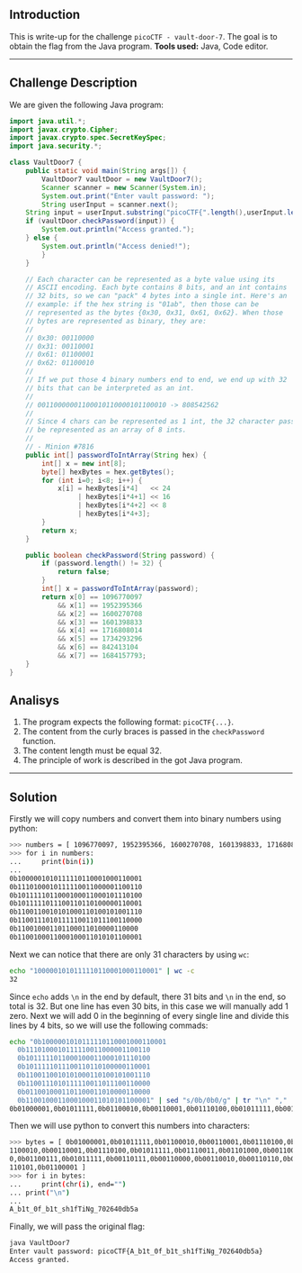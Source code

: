 ## Introduction

This is write-up for the challenge `picoCTF - vault-door-7`.
The goal is to obtain the flag from the Java program.
**Tools used:** Java, Code editor.

---

## Challenge Description

We are given the following Java program:
``` Java
import java.util.*;
import javax.crypto.Cipher;
import javax.crypto.spec.SecretKeySpec;
import java.security.*;

class VaultDoor7 {
    public static void main(String args[]) {
        VaultDoor7 vaultDoor = new VaultDoor7();
        Scanner scanner = new Scanner(System.in);
        System.out.print("Enter vault password: ");
        String userInput = scanner.next();
	String input = userInput.substring("picoCTF{".length(),userInput.length()-1);
	if (vaultDoor.checkPassword(input)) {
	    System.out.println("Access granted.");
	} else {
	    System.out.println("Access denied!");
        }
    }

    // Each character can be represented as a byte value using its
    // ASCII encoding. Each byte contains 8 bits, and an int contains
    // 32 bits, so we can "pack" 4 bytes into a single int. Here's an
    // example: if the hex string is "01ab", then those can be
    // represented as the bytes {0x30, 0x31, 0x61, 0x62}. When those
    // bytes are represented as binary, they are:
    //
    // 0x30: 00110000
    // 0x31: 00110001
    // 0x61: 01100001
    // 0x62: 01100010
    //
    // If we put those 4 binary numbers end to end, we end up with 32
    // bits that can be interpreted as an int.
    //
    // 00110000001100010110000101100010 -> 808542562
    //
    // Since 4 chars can be represented as 1 int, the 32 character password can
    // be represented as an array of 8 ints.
    //
    // - Minion #7816
    public int[] passwordToIntArray(String hex) {
        int[] x = new int[8];
        byte[] hexBytes = hex.getBytes();
        for (int i=0; i<8; i++) {
            x[i] = hexBytes[i*4]   << 24
                 | hexBytes[i*4+1] << 16
                 | hexBytes[i*4+2] << 8
                 | hexBytes[i*4+3];
        }
        return x;
    }

    public boolean checkPassword(String password) {
        if (password.length() != 32) {
            return false;
        }
        int[] x = passwordToIntArray(password);
        return x[0] == 1096770097
            && x[1] == 1952395366
            && x[2] == 1600270708
            && x[3] == 1601398833
            && x[4] == 1716808014
            && x[5] == 1734293296
            && x[6] == 842413104
            && x[7] == 1684157793;
    }
}
```
## Analisys
1. The program expects the following format: `picoCTF{...}`.
2. The content from the curly braces is passed in the `checkPassword` function.
3. The content length must be equal 32.
4. The principle of work is described in the got Java program.

---

## Solution

Firstly we will copy numbers and convert them into binary numbers using python:
``` bash
>>> numbers = [ 1096770097, 1952395366, 1600270708, 1601398833, 1716808014, 1734293296, 842413104, 1684157793 ]
>>> for i in numbers:
...     print(bin(i))
...
0b1000001010111110110001000110001
0b1110100010111110011000001100110
0b1011111011000100011000101110100
0b1011111011100110110100000110001
0b1100110010101000110100101001110
0b1100111010111110011011100110000
0b110010001101100011010000110000
0b1100100011000100011010101100001
```

Next we can notice that there are only 31 characters by using `wc`:
``` bash
echo "1000001010111110110001000110001" | wc -c
32
```

Since `echo` adds `\n` in the end by default, there 31 bits and `\n` in the end, so total is 32. 
But one line has even 30 bits, in this case we will manually add 1 zero.
Next we will add 0 in the beginning of every single line and divide this lines by 4 bits, so we will use the following commads:
``` bash
echo "0b1000001010111110110001000110001
  0b1110100010111110011000001100110
  0b1011111011000100011000101110100
  0b1011111011100110110100000110001
  0b1100110010101000110100101001110
  0b1100111010111110011011100110000
  0b0110010001101100011010000110000
  0b1100100011000100011010101100001" | sed "s/0b/0b0/g" | tr "\n" "," | sed "s/0b//g" | sed "s/,//g" | fold -w 8 | tr "\n" "," | sed "s/^/0b/g" | sed "s/,/,0b/g"
0b01000001,0b01011111,0b01100010,0b00110001,0b01110100,0b01011111,0b00110000,0b01100110,0b01011111,0b01100010,0b00110001,0b01110100,0b01011111,0b01110011,0b01101000,0b00110001,0b01100110,0b01010100,0b01101001,0b01001110,0b01100111,0b01011111,0b00110111,0b00110000,0b00110010,0b00110110,0b00110100,0b00110000,0b01100100,0b01100010,0b00110101,0b01100001
```

Then we will use python to convert this numbers into characters:
``` bash
>>> bytes = [ 0b01000001,0b01011111,0b01100010,0b00110001,0b01110100,0b01011111,0b00110000,0b01100110,0b01011111,0b0\
1100010,0b00110001,0b01110100,0b01011111,0b01110011,0b01101000,0b00110001,0b01100110,0b01010100,0b01101001,0b0100111\
0,0b01100111,0b01011111,0b00110111,0b00110000,0b00110010,0b00110110,0b00110100,0b00110000,0b01100100,0b01100010,0b00\
110101,0b01100001 ]
>>> for i in bytes:
...     print(chr(i), end="")
... print("\n")
...
A_b1t_0f_b1t_sh1fTiNg_702640db5a
```

Finally, we will pass the original flag:
``` bash
java VaultDoor7
Enter vault password: picoCTF{A_b1t_0f_b1t_sh1fTiNg_702640db5a}
Access granted.
```
